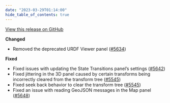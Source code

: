 ```yaml
---
date: "2023-03-29T01:14:00"
hide_table_of_contents: true
---
```

[View this release on GitHub](https://github.com/foxglove/studio/releases/tag/v1.47.0)

**Changed**
- Removed the deprecated URDF Viewer panel ([#5634](https://github.com/foxglove/studio/pull/5634))

**Fixed**
- Fixed issues with updating the State Transitions panel’s settings ([#5642](https://github.com/foxglove/studio/pull/5642))
- Fixed jittering in the 3D panel caused by certain transforms being incorrectly cleared from the transform tree ([#5545](https://github.com/foxglove/studio/pull/5545))
- Fixed seek back behavior to clear the transform tree ([#5545](https://github.com/foxglove/studio/pull/5545))
- Fixed an issue with reading GeoJSON messages in the Map panel ([#5648](https://github.com/foxglove/studio/pull/5648))